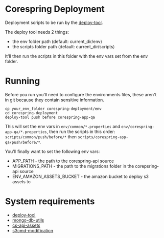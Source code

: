 # Corespring Deployment

Deployment scripts to be run by the [deploy-tool](https://github.com/corespring/deploy-cli).

The deploy tool needs 2 things:
* the env folder path (default: current_dir/env)
* the scripts folder path (default: current_dir/scripts)

It'll then run the scripts in this folder with the env vars set from the env folder.

# Running

Before you run you'll need to configure the environments files, these aren't in git because they contain sensitive information.

    cp your_env_folder corespring-deployment/env
    cd corespring-deployment
    deploy-tool push before corespring-app-qa

This will set the env vars in `env/common/*.properties` and `env/corespring-app-qa/*.properties`, then run the scripts in this order: `scripts/common/push/before/*` then `scripts/corespring-app-qa/push/before/*`.

You'll finally want to set the following env vars:

* APP_PATH - the path to the corespring-api source
* MIGRATIONS_PATH - the path to the migrations folder in the corepsring-api source
* ENV_AMAZON_ASSETS_BUCKET - the amazon bucket to deploy s3 assets to

# System requirements

* [deploy-tool](https://github.com/corespring/deploy-cli)
* [mongo-db-utils](https://github.com/edeustace/mongo-db-utils)
* [cs-api-assets](https://github.com/corespring/corespring-api-assets)
* [s3cmd-modification](https://github.com/corespring/s3cmd-modification)
